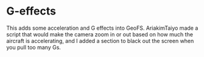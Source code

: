 # G-effects

This adds some acceleration and G effects into GeoFS. AriakimTaiyo made a script that would make the camera zoom in or out based on how much the aircraft is accelerating, and I added a section to black out the screen when you pull too many Gs.
